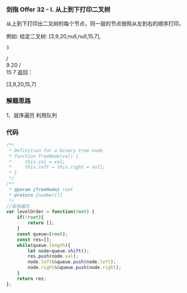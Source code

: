 ### 剑指 Offer 32 - I. 从上到下打印二叉树
从上到下打印出二叉树的每个节点，同一层的节点按照从左到右的顺序打印。

 

例如:
给定二叉树: [3,9,20,null,null,15,7],

    3
   / \
  9  20
    /  \
   15   7
返回：

[3,9,20,15,7]
### 解题思路
1、层序遍历 利用队列

### 代码

```javascript
/**
 * Definition for a binary tree node.
 * function TreeNode(val) {
 *     this.val = val;
 *     this.left = this.right = null;
 * }
 */
/**
 * @param {TreeNode} root
 * @return {number[]}
 */
//层序遍历 
var levelOrder = function(root) {
    if(!root){
        return [];
    }
    const queue=[root];
    const res=[];
    while(queue.length){
        let node=queue.shift();
        res.push(node.val);
        node.left&&queue.push(node.left);
        node.right&&queue.push(node.right);
    }
    return res;
};
```